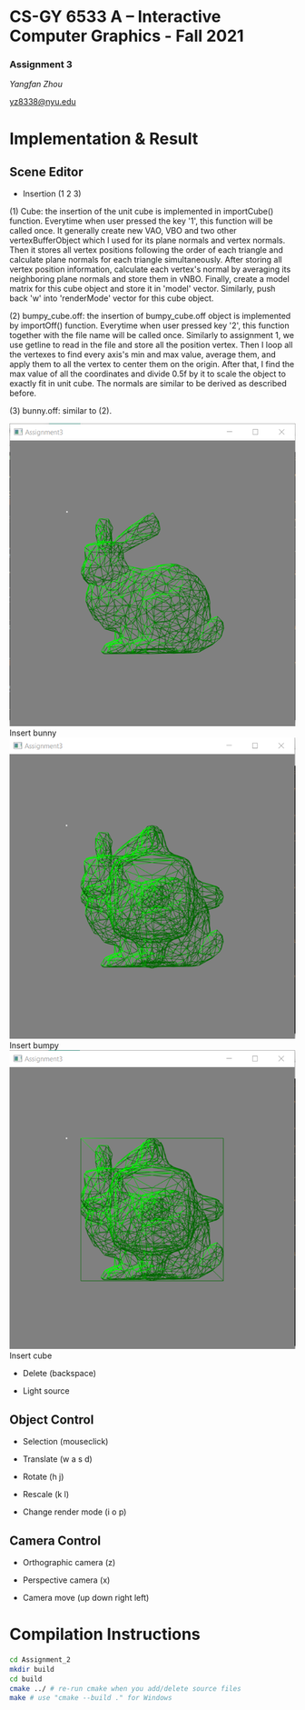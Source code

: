 # CS-GY 6533 A – Interactive Computer Graphics - Fall 2021

### Assignment 3

*Yangfan Zhou*

<yz8338@nyu.edu>

# Implementation & Result

## Scene Editor

* Insertion (1 2 3)

(1) Cube: the insertion of the unit cube is implemented in importCube() function. Everytime when user pressed the key '1', this function will be called once. It generally create new VAO, VBO and two other vertexBufferObject which I used for its plane normals and vertex normals. Then it stores all vertex positions following the order of each triangle and calculate plane normals for each triangle simultaneously. After storing all vertex position information, calculate each vertex's normal by averaging its neighboring plane normals and store them in vNBO. Finally, create a model matrix for this cube object and store it in 'model' vector. Similarly, push back 'w' into 'renderMode' vector for this cube object.

(2) bumpy_cube.off: the insertion of bumpy_cube.off object is implemented by importOff() function. Everytime when user pressed key '2', this function together with the file name will be called once. Similarly to assignment 1, we use getline to read in the file and store all the position vertex. Then I loop all the vertexes to find every axis's min and max value, average them, and apply them to all the vertex to center them on the origin. After that, I find the max value of all the coordinates and divide 0.5f by it to scale the object to exactly fit in unit cube. The normals are similar to be derived as described before.

(3) bunny.off: similar to (2).

![1](OneDrive/桌面/Assignment3/Assignment_3/gif/1.png)
Insert bunny
![2](OneDrive/桌面/Assignment3/Assignment_3/gif/2.png)
Insert bumpy
![3](OneDrive/桌面/Assignment3/Assignment_3/gif/3.png)
Insert cube

* Delete (backspace)

* Light source

## Object Control

* Selection (mouseclick)

* Translate (w a s d)

* Rotate (h j)

* Rescale (k l)

* Change render mode (i o p)

## Camera Control

* Orthographic camera (z)

* Perspective camera (x)

* Camera move (up down right left)




# Compilation Instructions

```bash
cd Assignment_2
mkdir build
cd build
cmake ../ # re-run cmake when you add/delete source files
make # use "cmake --build ." for Windows
```
